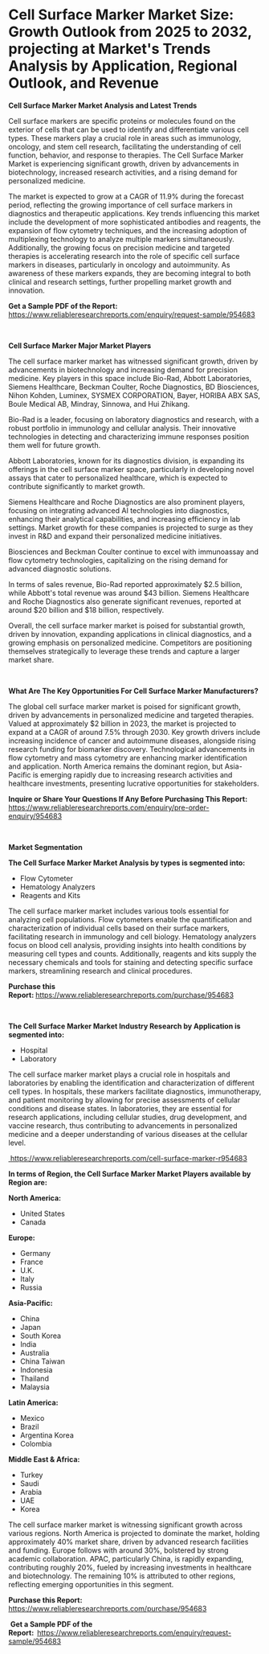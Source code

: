 <p><h1>Cell Surface Marker Market Size: Growth Outlook from 2025 to 2032, projecting at Market's Trends Analysis by Application, Regional Outlook, and Revenue</h1></p><p><strong>Cell Surface Marker Market Analysis and Latest Trends</strong></p>
<p><p>Cell surface markers are specific proteins or molecules found on the exterior of cells that can be used to identify and differentiate various cell types. These markers play a crucial role in areas such as immunology, oncology, and stem cell research, facilitating the understanding of cell function, behavior, and response to therapies. The Cell Surface Marker Market is experiencing significant growth, driven by advancements in biotechnology, increased research activities, and a rising demand for personalized medicine.</p><p>The market is expected to grow at a CAGR of 11.9% during the forecast period, reflecting the growing importance of cell surface markers in diagnostics and therapeutic applications. Key trends influencing this market include the development of more sophisticated antibodies and reagents, the expansion of flow cytometry techniques, and the increasing adoption of multiplexing technology to analyze multiple markers simultaneously. Additionally, the growing focus on precision medicine and targeted therapies is accelerating research into the role of specific cell surface markers in diseases, particularly in oncology and autoimmunity. As awareness of these markers expands, they are becoming integral to both clinical and research settings, further propelling market growth and innovation.</p></p>
<p><strong>Get a Sample PDF of the Report:&nbsp;</strong> <a href="https://www.reliableresearchreports.com/enquiry/request-sample/954683?utm_campaign=7&utm_medium=2&utm_source=Github&utm_content=ia&utm_term=18042025&utm_id=cell-surface-marker">https://www.reliableresearchreports.com/enquiry/request-sample/954683</a></p>
<p>&nbsp;</p>
<p><strong>Cell Surface Marker Major Market Players</strong></p>
<p><p>The cell surface marker market has witnessed significant growth, driven by advancements in biotechnology and increasing demand for precision medicine. Key players in this space include Bio-Rad, Abbott Laboratories, Siemens Healthcare, Beckman Coulter, Roche Diagnostics, BD Biosciences, Nihon Kohden, Luminex, SYSMEX CORPORATION, Bayer, HORIBA ABX SAS, Boule Medical AB, Mindray, Sinnowa, and Hui Zhikang. </p><p>Bio-Rad is a leader, focusing on laboratory diagnostics and research, with a robust portfolio in immunology and cellular analysis. Their innovative technologies in detecting and characterizing immune responses position them well for future growth.</p><p>Abbott Laboratories, known for its diagnostics division, is expanding its offerings in the cell surface marker space, particularly in developing novel assays that cater to personalized healthcare, which is expected to contribute significantly to market growth.</p><p>Siemens Healthcare and Roche Diagnostics are also prominent players, focusing on integrating advanced AI technologies into diagnostics, enhancing their analytical capabilities, and increasing efficiency in lab settings. Market growth for these companies is projected to surge as they invest in R&D and expand their personalized medicine initiatives.</p><p>Biosciences and Beckman Coulter continue to excel with immunoassay and flow cytometry technologies, capitalizing on the rising demand for advanced diagnostic solutions. </p><p>In terms of sales revenue, Bio-Rad reported approximately $2.5 billion, while Abbott's total revenue was around $43 billion. Siemens Healthcare and Roche Diagnostics also generate significant revenues, reported at around $20 billion and $18 billion, respectively. </p><p>Overall, the cell surface marker market is poised for substantial growth, driven by innovation, expanding applications in clinical diagnostics, and a growing emphasis on personalized medicine. Competitors are positioning themselves strategically to leverage these trends and capture a larger market share.</p></p>
<p>&nbsp;</p>
<p><strong>What Are The Key Opportunities For Cell Surface Marker Manufacturers?</strong></p>
<p><p>The global cell surface marker market is poised for significant growth, driven by advancements in personalized medicine and targeted therapies. Valued at approximately $2 billion in 2023, the market is projected to expand at a CAGR of around 7.5% through 2030. Key growth drivers include increasing incidence of cancer and autoimmune diseases, alongside rising research funding for biomarker discovery. Technological advancements in flow cytometry and mass cytometry are enhancing marker identification and application. North America remains the dominant region, but Asia-Pacific is emerging rapidly due to increasing research activities and healthcare investments, presenting lucrative opportunities for stakeholders.</p></p>
<p><strong>Inquire or Share Your Questions If Any Before Purchasing This Report:</strong> <a href="https://www.reliableresearchreports.com/enquiry/pre-order-enquiry/954683?utm_campaign=7&utm_medium=2&utm_source=Github&utm_content=ia&utm_term=18042025&utm_id=cell-surface-marker">https://www.reliableresearchreports.com/enquiry/pre-order-enquiry/954683</a></p>
<p>&nbsp;</p>
<p><strong>Market Segmentation</strong></p>
<p><strong>The Cell Surface Marker Market Analysis by types is segmented into:</strong></p>
<p><ul><li>Flow Cytometer</li><li>Hematology Analyzers</li><li>Reagents and Kits</li></ul></p>
<p><p>The cell surface marker market includes various tools essential for analyzing cell populations. Flow cytometers enable the quantification and characterization of individual cells based on their surface markers, facilitating research in immunology and cell biology. Hematology analyzers focus on blood cell analysis, providing insights into health conditions by measuring cell types and counts. Additionally, reagents and kits supply the necessary chemicals and tools for staining and detecting specific surface markers, streamlining research and clinical procedures.</p></p>
<p><strong>Purchase this Report:&nbsp;</strong><a href="https://www.reliableresearchreports.com/purchase/954683?utm_campaign=7&utm_medium=2&utm_source=Github&utm_content=ia&utm_term=18042025&utm_id=cell-surface-marker">https://www.reliableresearchreports.com/purchase/954683</a></p>
<p>&nbsp;</p>
<p><strong>The Cell Surface Marker Market Industry Research by Application is segmented into:</strong></p>
<p><ul><li>Hospital</li><li>Laboratory</li></ul></p>
<p><p>The cell surface marker market plays a crucial role in hospitals and laboratories by enabling the identification and characterization of different cell types. In hospitals, these markers facilitate diagnostics, immunotherapy, and patient monitoring by allowing for precise assessments of cellular conditions and disease states. In laboratories, they are essential for research applications, including cellular studies, drug development, and vaccine research, thus contributing to advancements in personalized medicine and a deeper understanding of various diseases at the cellular level.</p></p>
<p><a href="https://www.reliableresearchreports.com/cell-surface-marker-r954683?utm_campaign=7&utm_medium=2&utm_source=Github&utm_content=ia&utm_term=18042025&utm_id=cell-surface-marker">&nbsp;https://www.reliableresearchreports.com/cell-surface-marker-r954683</a></p>
<p><strong>In terms of Region, the Cell Surface Marker Market Players available by Region are:</strong></p>
<p>
    <p> <strong> North America: </strong>
        <ul>
            <li>United States</li>
            <li>Canada</li>
        </ul>
        </p> 
    <p> <strong> Europe: </strong>
        <ul>
            <li>Germany</li>
            <li>France</li>
            <li>U.K.</li>
            <li>Italy</li>
            <li>Russia</li>
        </ul>
        </p> 
    <p> <strong> Asia-Pacific: </strong>
        <ul>
            <li>China</li>
            <li>Japan</li>
            <li>South Korea</li>
            <li>India</li>
            <li>Australia</li>
            <li>China Taiwan</li>
            <li>Indonesia</li>
            <li>Thailand</li>
            <li>Malaysia</li>
        </ul>
        </p> 
    <p> <strong> Latin America: </strong>
        <ul>
            <li>Mexico</li>
            <li>Brazil</li>
            <li>Argentina Korea</li>
            <li>Colombia</li>
        </ul>
        </p> 
    <p> <strong> Middle East & Africa: </strong>
        <ul>
            <li>Turkey</li>
            <li>Saudi</li>
            <li>Arabia</li>
            <li>UAE</li>
            <li>Korea</li>
        </ul>
    </p>
    </p>
<p><p>The cell surface marker market is witnessing significant growth across various regions. North America is projected to dominate the market, holding approximately 40% market share, driven by advanced research facilities and funding. Europe follows with around 30%, bolstered by strong academic collaboration. APAC, particularly China, is rapidly expanding, contributing roughly 20%, fueled by increasing investments in healthcare and biotechnology. The remaining 10% is attributed to other regions, reflecting emerging opportunities in this segment.</p></p>
<p><strong>Purchase this Report: </strong><a href="https://www.reliableresearchreports.com/purchase/954683?utm_campaign=7&utm_medium=2&utm_source=Github&utm_content=ia&utm_term=18042025&utm_id=cell-surface-marker">https://www.reliableresearchreports.com/purchase/954683</a></p>
<p>&nbsp;<strong>Get a Sample PDF of the Report:&nbsp;&nbsp;</strong><a href="https://www.reliableresearchreports.com/enquiry/request-sample/954683?utm_campaign=7&utm_medium=2&utm_source=Github&utm_content=ia&utm_term=18042025&utm_id=cell-surface-marker">https://www.reliableresearchreports.com/enquiry/request-sample/954683</a></p>
<p><strong></strong></p>
<p><p></p><p></p><p></p></p>